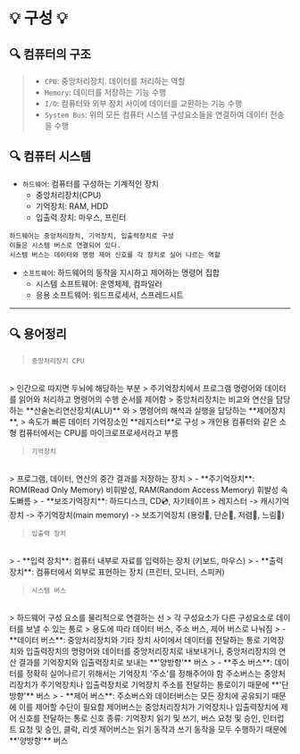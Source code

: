 # 💡 구성 💡

## 🔍 컴퓨터의 구조
> * `CPU`: 중앙처리장치. 데이터를 처리하는 역할
> * `Memory`: 데이터를 저장하는 기능 수행
> * `I/O`: 컴퓨터와 외부 장치 사이에 데이터를 교환하는 기능 수행
> * `System Bus`: 위의 모든 컴퓨터 시스템 구성요소들을 연결하여 데이터 전송을 수행

## 🔍 컴퓨터 시스템
* `하드웨어`: 컴퓨터를 구성하는 기계적인 장치
    - 중앙처리장치(CPU)
    - 기억장치: RAM, HDD
    - 입출력 장치: 마우스, 프린터
```
하드웨어는 중앙처리장치, 기억장치, 입출력장치로 구성
이들은 시스템 버스로 연결되어 있다.
시스템 버스는 데이터와 명령 제어 신호를 각 장치로 실어 나르는 역할
```

* `소프트웨어`: 하드웨어의 동작을 지시하고 제어하는 명령어 집합
    - 시스템 소프트웨어: 운영체제, 컴파일러
    - 응용 소프트웨어: 워드프로세서, 스프레드시트

<hr/>

## 🔍 용어정리
> `중앙처리장치 CPU`
<br>
> 인간으로 따지면 두뇌에 해당하는 부분   
> 주기억장치에서 프로그램 명령어와 데이터를 읽어와 처리하고 명령어의 수행 순서를 제어함   
> 중앙처리장치는 비교와 연산을 담당하는 **산술논리연산장치(ALU)** 와   
> 명령어의 해석과 실행을 담당하는 **제어장치**,   
> 속도가 빠른 데이터 기억장소인 **레지스터**로 구성      
> 개인용 컴퓨터와 같은 소형 컴퓨터에서는 CPU를 마이크로프로세서라고 부름

> `기억장치`
<br>
> 프로그램, 데이터, 연산의 중간 결과를 저장하는 장치  
> - **주기억장치**: ROM(Read Only Memory) 비휘발성, RAM(Random Access Memory) 휘발성 속도빠름   
> - **보조기억장치**: 하드디스크, CD💿, 자기테이프    
> 레지스터 -> 캐시기억장치 -> 주기억장치(main memory) -> 보조기억장치 (용량🔺, 단순🔺, 저렴🔻, 느림🔻)   

> `입출력 장치`
<br>
> - **입력 장치**: 컴퓨터 내부로 자료를 입력하는 장치 (키보드, 마우스)   
> - **출력 장치**: 컴퓨터에서 외부로 표현하는 장치 (프린터, 모니터, 스피커)

> `시스템 버스`
<br>
> 하드웨어 구성 요소를 물리적으로 연결하는 선   
> 각 구성요소가 다른 구성요소로 데이터를 보낼 수 있는 통로   
> 용도에 따라 데이터 버스, 주소 버스, 제어 버스로 나눠짐   
> - **데이터 버스**: 중앙처리장치와 기타 장치 사이에서 데이터를 전달하는 통로    
기억장치와 입출력장치의 명령어와 데이터를 중앙처리장치로 내보내거나,   
중앙처리장치의 연산 결과를 기억장치와 입출력장치로 보내는 **'양방향'** 버스   
> - **주소 버스**: 데이터를 정확히 실어나르기 위해서는 기억장치 '주소'를 정해주어야 함   
주소버스는 중앙처리장치가 주기억장치나 입출력장치로 기억장치 주소를 전달하는 통로이기 때문에 **'단방향'** 버스   
> - **제어 버스**: 주소버스와 데이터버스는 모든 장치에 공유되기 때문에 이를 제어할 수단이 필요함   
제어버스는 중앙처리장치가 기억장치나 입출력장치에 제어 신호를 전달하는 통로   
신호 종류: 기억장치 읽기 및 쓰기, 버스 요청 및 승인, 인터럽트 요청 및 승인, 클락, 리셋   
제어버스는 읽기 동작과 쓰기 동작을 모두 수행하기 때문에 **'양방향'** 버스
